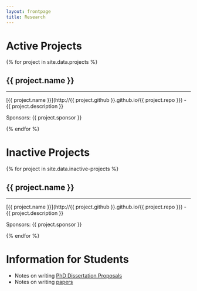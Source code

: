 ```yaml
---
layout: frontpage
title: Research
---
```


# Active Projects

{% for project in site.data.projects %}

## {{ project.name }}

---

[{{ project.name }}](http://{{ project.github }}.github.io/{{ project.repo }}) - {{ project.description }}

Sponsors: {{ project.sponsor }}

{% endfor %}

# Inactive Projects

{% for project in site.data.inactive-projects %}

## {{ project.name }}

---

[{{ project.name }}](http://{{ project.github }}.github.io/{{ project.repo }}) - {{ project.description }}

Sponsors: {{ project.sponsor }}

{% endfor %}

# Information for Students

* Notes on writing [PhD Dissertation Proposals](phd-proposal)
* Notes on writing [papers](writing)
